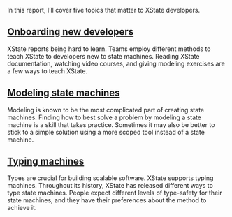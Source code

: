 In this report, I’ll cover five topics that matter to XState developers.

## [Onboarding new developers](#onboarding-new-developers-chapter)

XState reports being hard to learn. Teams employ different methods to teach XState to developers new to state machines. Reading XState documentation, watching video courses, and giving modeling exercises are a few ways to teach XState.

## [Modeling state machines](#modeling-state-machines-chapter)

Modeling is known to be the most complicated part of creating state machines. Finding how to best solve a problem by modeling a state machine is a skill that takes practice. Sometimes it may also be better to stick to a simple solution using a more scoped tool instead of a state machine.

## [Typing machines](#types-chapter)

Types are crucial for building scalable software. XState supports typing machines. Throughout its history, XState has released different ways to type state machines. People expect different levels of type-safety for their state machines, and they have their preferences about the method to achieve it.
